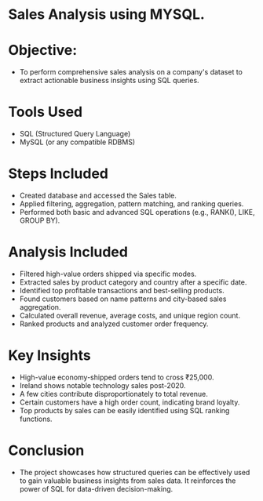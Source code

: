 # Sales Analysis using MYSQL.
# Objective:
- To perform comprehensive sales analysis on a company's dataset to extract actionable business insights using SQL queries.
# Tools Used
- SQL (Structured Query Language)
- MySQL (or any compatible RDBMS)
# Steps Included
- Created database and accessed the Sales table.
- Applied filtering, aggregation, pattern matching, and ranking queries.
- Performed both basic and advanced SQL operations (e.g., RANK(), LIKE, GROUP BY).
# Analysis Included
- Filtered high-value orders shipped via specific modes.
- Extracted sales by product category and country after a specific date.
- Identified top profitable transactions and best-selling products.
- Found customers based on name patterns and city-based sales aggregation.
- Calculated overall revenue, average costs, and unique region count.
- Ranked products and analyzed customer order frequency.
# Key Insights
- High-value economy-shipped orders tend to cross ₹25,000.
- Ireland shows notable technology sales post-2020.
- A few cities contribute disproportionately to total revenue.
- Certain customers have a high order count, indicating brand loyalty.
- Top products by sales can be easily identified using SQL ranking functions.
# Conclusion
- The project showcases how structured queries can be effectively used to gain valuable business insights from sales data. It reinforces the power of SQL for data-driven decision-making.

